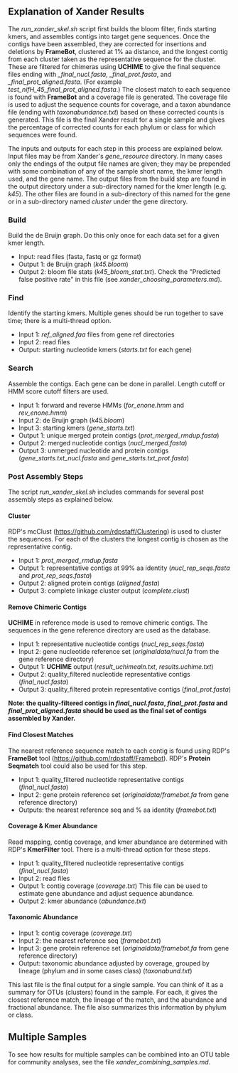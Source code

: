 ## Explanation of Xander Results 

The *run\_xander\_skel.sh* script first builds the bloom filter, finds starting kmers, and assembles contigs into target gene sequences. Once the contigs have been assembled, they are corrected for insertions and deletions by **FrameBot**, clustered at 1% aa distance, and the longest contig from each cluster taken as the representative sequence for the cluster. These are filtered for chimeras using **UCHIME** to give the final sequence files ending with *\_final\_nucl.fasta*, *\_final\_prot.fasta*, and *\_final\_prot\_aligned.fasta*. (For example *test\_nifH\_45\_final\_prot\_aligned.fasta*.) The closest match to each sequence is found with **FrameBot** and a coverage file is generated. The coverage file is used to adjust the sequence counts for coverage, and a taxon abundance file (ending with *taxonabundance.txt*) based on these corrected counts is generated. This file is the final Xander result for a single sample and gives the percentage of corrected counts for each phylum or class for which sequences were found. 

The inputs and outputs for each step in this process are explained below. Input files may be from Xander's *gene_resource* directory. In many cases only the endings of the output file names are given; they may be prepended with some combination of any of the sample short name, the kmer length used, and the gene name. The output files from the build step are found in the output directory under a sub-directory named for the kmer length (e.g. *k45*). The other files are found in a sub-directory of this named for the gene or in a sub-directory named *cluster* under the gene directory.

### Build
Build the de Bruijn graph. Do this only once for each data set for a given kmer length.

* Input: read files (fasta, fastq or gz format)
* Output 1: de Bruijn graph (*k45.bloom*) 
* Output 2: bloom file stats (*k45\_bloom\_stat.txt*). Check the "Predicted false positive rate" in this file (see *xander\_choosing\_parameters.md*).

### Find
Identify the starting kmers. Multiple genes should be run together to save time; there is a multi-thread option.

* Input 1: *ref_aligned.faa* files from gene ref directories  
* Input 2: read files
* Output: starting nucleotide kmers (*starts.txt* for each gene)

### Search
Assemble the contigs. Each gene can be done in parallel. Length cutoff or HMM score cutoff filters are used.

* Input 1: forward and reverse HMMs (*for_enone.hmm* and *rev_enone.hmm*)
* Input 2: de Bruijn graph (*k45.bloom*)
* Input 3: starting kmers (*gene_starts.txt*)
* Output 1: unique merged protein contigs (*prot_merged_rmdup.fasta*)
* Output 2: merged nucleotide contigs (*nucl_merged.fasta*)
* Output 3: unmerged nucleotide and protein contigs (*gene_starts.txt_nucl.fasta* and *gene_starts.txt_prot.fasta*)

### Post Assembly Steps

The script *run\_xander\_skel.sh* includes commands for several post assembly steps as explained below.

#### Cluster
RDP's mcClust (https://github.com/rdpstaff/Clustering) is used to cluster the sequences. For each of the clusters the longest contig is chosen as the representative contig.

* Input 1: *prot_merged_rmdup.fasta*
* Output 1: representative contigs at 99% aa identity (*nucl_rep_seqs.fasta* and *prot_rep_seqs.fasta*)
* Output 2: aligned protein contigs (*aligned.fasta*)
* Output 3: complete linkage cluster output (*complete.clust*) 

#### Remove Chimeric Contigs

**UCHIME** in reference mode is used to remove chimeric contigs. The sequences in the gene reference directory are used as the database. 

* Input 1: representative nucleotide contigs (*nucl_rep_seqs.fasta*)
* Input 2: gene nucleotide reference set (*originaldata/nucl.fa* from the gene reference directory)
* Output 1: **UCHIME** output (*result_uchimealn.txt*, *results.uchime.txt*)
* Output 2: quality_filtered nucleotide representative contigs (*final_nucl.fasta*)
* Output 3: quality_filtered protein representative contigs (*final_prot.fasta*) 

**Note: the quality-filtered contigs in *final\_nucl.fasta*, *final\_prot.fasta* and *final\_prot\_aligned.fasta* should be used as the final set of contigs assembled by Xander.**

#### Find Closest Matches

The nearest reference sequence match to each contig is found using RDP's **FrameBot** tool (https://github.com/rdpstaff/Framebot). RDP's **Protein Seqmatch** tool could also be used for this step.

* Input 1: quality\_filtered nucleotide representative contigs (*final\_nucl.fasta*)
* Input 2: gene protein reference set (*originaldata/framebot.fa* from gene reference directory)
* Outputs: the nearest reference seq and % aa identity (*framebot.txt*)

#### Coverage & Kmer Abundance

Read mapping, contig coverage, and kmer abundance are determined with RDP's **KmerFilter** tool. There is a multi-thread option for these steps.

* Input 1: quality\_filtered nucleotide representative contigs (*final\_nucl.fasta*)
* Input 2: read files
* Output 1: contig coverage (*coverage.txt*) This file can be used to estimate gene abundance and adjust sequence abundance.
* Output 2: kmer abundance (*abundance.txt*)

#### Taxonomic Abundance 

 * Input 1: contig coverage (*coverage.txt*)
 * Input 2: the nearest reference seq (*framebot.txt*) 
 * Input 3: gene protein reference set (*originaldata/framebot.fa* from gene reference directory) 
 * Output: taxonomic abundance adjusted by coverage, grouped by lineage (phylum and in some cases class) (*taxonabund.txt*)

This last file is the final output for a single sample. You can think of it as a summary for OTUs (clusters) found in the sample. For each, it gives the closest reference match, the lineage of the match, and the abundance and fractional abundance. The file also summarizes this information by phylum or class.

## Multiple Samples

To see how results for multiple samples can be combined into an OTU table for community analyses, see the file *xander\_combining\_samples.md*.